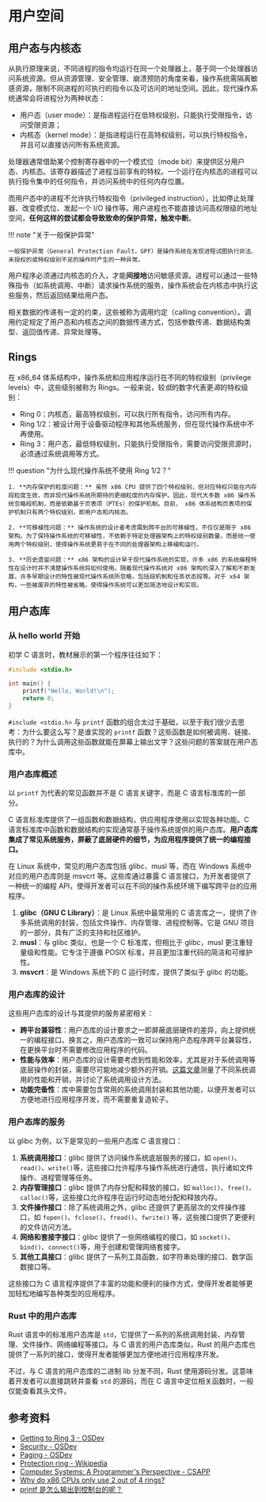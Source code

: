 # 用户空间

## 用户态与内核态

从执行原理来说，不同进程的指令均运行在同一个处理器上，基于同一个处理器访问系统资源。但从资源管理、安全管理、崩溃预防的角度来看，操作系统需隔离敏感资源，限制不同进程的可执行的指令以及可访问的地址空间。因此，现代操作系统通常会将进程分为两种状态：

-   用户态（user mode）：是指进程运行在低特权级别，只能执行受限指令，访问受限资源；
-   内核态（kernel mode）：是指进程运行在高特权级别，可以执行特权指令，并且可以直接访问所有系统资源。

处理器通常借助某个控制寄存器中的一个模式位（mode bit）来提供区分用户态、内核态。该寄存器描述了进程当前享有的特权。一个运行在内核态的进程可以执行指令集中的任何指令，并访问系统中的任何内存位置。

而用户态中的进程不允许执行特权指令（privileged instruction），比如停止处理器、改变模式位、发起一个 I/O 操作等。用户进程也不能直接访问高权限级的地址空间，**任何这样的尝试都会导致致命的保护异常，触发中断**。

!!! note "关于一般保护异常"

    一般保护异常（General Protection Fault，GPF）是操作系统在发现进程试图执行非法、未授权的或特权级别不足的操作时产生的一种异常。

用户程序必须通过内核态的介入，才能**间接地**访问敏感资源。进程可以通过一些特殊指令（如系统调用、中断）请求操作系统的服务，操作系统会在内核态中执行这些服务，然后返回结果给用户态。

相关数据的传递有一定的约束，这些被称为调用约定（calling convention）。调用约定规定了用户态和内核态之间的数据传递方式，包括参数传递、数据结构类型、返回值传递、异常处理等。

## Rings

在 x86_64 体系结构中，操作系统和应用程序运行在不同的特权级别（privilege levels）中，这些级别被称为 Rings。一般来说，较*低*的数字代表更*高*的特权级别：

-   Ring 0：内核态，最高特权级别，可以执行所有指令，访问所有内存。
-   Ring 1/2：被设计用于设备驱动程序和其他系统服务，但在现代操作系统中不再使用。
-   Ring 3：用户态，最低特权级别，只能执行受限指令，需要访问受限资源时，必须通过系统调用等方式。

!!! question "为什么现代操作系统不使用 Ring 1/2？"

    1. **内存保护的粒度问题：** 虽然 x86 CPU 提供了四个特权级别，但对应特权只能在内存段粒度生效，而非现代操作系统所期待的更细粒度的内存保护。因此，现代大多数 x86 操作系统忽略段机制，而是依赖基于页表项（PTEs）的保护机制。目前， x86 体系结构页表项的保护机制只有两个特权级别，即用户态和内核态。

    2. **可移植性问题：** 操作系统的设计者考虑需到跨平台的可移植性，不仅仅是限于 x86 架构。为了保持操作系统的可移植性，不依赖于特定处理器架构上的特权级别数量，而是统一使用两个特权级别，使得操作系统更易于在不同的处理器架构上移植和运行。

    3. **历史遗留问题：** x86 架构的设计早于现代操作系统的实现，许多 x86 的系统编程特性在设计时并不清楚操作系统将如何使用。随着现代操作系统对 x86 架构的深入了解和不断发展，许多早期设计的特性被现代操作系统所忽略，包括段机制和任务状态段等。对于 x64 架构，一些被废弃的特性被省略，使得操作系统可以更加简洁地设计和实现。

## 用户态库

### 从 hello world 开始

初学 C 语言时，教材展示的第一个程序往往如下：

```c
#include <stdio.h>

int main() {
    printf("Hello, World!\n");
    return 0;
}
```

`#include <stdio.h>` 与 `printf` 函数的组合太过于基础，以至于我们很少去思考：为什么要这么写？是谁实现的 `printf` 函数？这些函数是如何被调用、链接、执行的？为什么调用这些函数就能在屏幕上输出文字？这些问题的答案就在用户态库中。

### 用户态库概述

以 `printf` 为代表的常见函数并不是 C 语言关键字，而是 C 语言标准库的一部分。

C 语言标准库提供了一组函数和数据结构，供应用程序使用以实现各种功能。C 语言标准库中函数和数据结构的实现通常基于操作系统提供的用户态库。**用户态库集成了常见系统服务，屏蔽了底层硬件的细节，为应用程序提供了统一的编程接口。**

在 Linux 系统中，常见的用户态库包括 glibc、musl 等，而在 Windows 系统中对应的用户态库则是 msvcrt 等。这些库通过暴露 C 语言接口，为开发者提供了一种统一的编程 API，使得开发者可以在不同的操作系统环境下编写跨平台的应用程序。

1. **glibc（GNU C Library）**：是 Linux 系统中最常用的 C 语言库之一，提供了许多系统调用的封装，包括文件操作、内存管理、进程控制等。它是 GNU 项目的一部分，具有广泛的支持和社区维护。
2. **musl**：与 glibc 类似，也是一个 C 标准库，但相比于 glibc，musl 更注重轻量级和性能。它专注于遵循 POSIX 标准，并且更加注重代码的简洁和可维护性。
3. **msvcrt**：是 Windows 系统下的 C 运行时库，提供了类似于 glibc 的功能。

### 用户态库的设计

这些用户态库的设计与其提供的服务紧密相关：

-   **跨平台兼容性**：用户态库的设计要求之一即屏蔽底层硬件的差异，向上提供统一的编程接口。换言之，用户态库的一致可以保持用户态程序跨平台兼容性，在更换平台时不需要修改应用程序的代码。
-   **性能与效率**：用户态库的设计需要考虑到性能和效率，尤其是对于系统调用等底层操作的封装，需要尽可能地减少额外的开销。[这篇文章](http://arkanis.de/weblog/2017-01-05-measurements-of-system-call-performance-and-overhead)测量了不同系统调用的性能和开销，并讨论了系统调用设计方法。
-   **功能完备性**：库中需要包含常用的系统调用封装和其他功能，以便开发者可以方便地进行应用程序开发，而不需要重复造轮子。

### 用户态库的服务

以 glibc 为例，以下是常见的一些用户态库 C 语言接口：

1. **系统调用接口**：glibc 提供了访问操作系统底层服务的接口，如 `open()`、`read()`、`write()`等，这些接口允许程序与操作系统进行通信，执行诸如文件操作、进程管理等任务。
2. **内存管理接口**：glibc 提供了内存分配和释放的接口，如 `malloc()`、`free()`、`calloc()`等，这些接口允许程序在运行时动态地分配和释放内存。
3. **文件操作接口**：除了系统调用之外，glibc 还提供了更高层次的文件操作接口，如 `fopen()`、`fclose()`、`fread()`、`fwrite()` 等，这些接口提供了更便利的文件访问方法。
4. **网络和套接字接口**：glibc 提供了一些网络编程的接口，如 `socket()`、`bind()`、`connect()`等，用于创建和管理网络套接字。
5. **其他工具接口**：glibc 提供了一系列工具函数，如字符串处理的接口、数学函数接口等。

这些接口为 C 语言程序提供了丰富的功能和便利的操作方式，使得开发者能够更加轻松地编写各种类型的应用程序。

### Rust 中的用户态库

Rust 语言中的标准用户态库是 `std`，它提供了一系列的系统调用封装、内存管理、文件操作、网络编程等接口。与 C 语言的用户态库类似，Rust 的用户态库也提供了一系列的接口，使得开发者能够更加方便地进行应用程序开发。

不过，与 C 语言的用户态库的二进制 lib 分发不同，Rust 使用源码分发。这意味着开发者可以直接跳转并查看 `std` 的源码，而在 C 语言中定位相关函数时，一般仅能查看其头文件。

## 参考资料

-   [Getting to Ring 3 - OSDev](https://wiki.osdev.org/Getting_to_Ring_3)
-   [Security - OSDev](https://wiki.osdev.org/Security)
-   [Paging - OSDev](https://wiki.osdev.org/Paging)
-   [Protection ring - Wikipedia](https://en.wikipedia.org/wiki/Protection_ring)
-   [Computer Systems: A Programmer's Perspective - CSAPP](http://www.csapp.cs.cmu.edu/3e/home.html)
-   [Why do x86 CPUs only use 2 out of 4 rings?](https://superuser.com/questions/1063420/why-do-x86-cpus-only-use-2-out-of-4-rings)
-   [printf 是怎么输出到控制台的呢？](https://www.zhihu.com/question/456916638/answer/3099313413)
